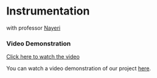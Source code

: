 # Instrumentation
with professor <a href="https://ece.ut.ac.ir/~students/m.nayeri">
    Nayeri
</a>

### Video Demonstration

[Click here to watch the video](https://raw.githubusercontent.com/M-Mashreghi/Instrumentation/main/Project/Q4/bandicam%202023-07-07%2001-46-13-402.mp4)

You can watch a video demonstration of our project [here](https://raw.githubusercontent.com/M-Mashreghi/Instrumentation/main/Project/Q4/bandicam%202023-07-07%2001-46-13-402.mp4).
































